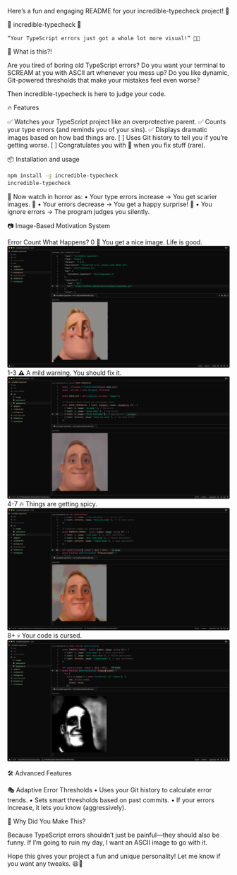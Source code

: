 Here’s a fun and engaging README for your incredible-typecheck project! 🚀

🤯 incredible-typecheck 🚀

	“Your TypeScript errors just got a whole lot more visual!” 🎨💀

📢 What is this?!

Are you tired of boring old TypeScript errors?
Do you want your terminal to SCREAM at you with ASCII art whenever you mess up?
Do you like dynamic, Git-powered thresholds that make your mistakes feel even worse?

Then incredible-typecheck is here to judge your code.

🔥 Features

✅ Watches your TypeScript project like an overprotective parent.
✅ Counts your type errors (and reminds you of your sins).
✅ Displays dramatic images based on how bad things are.
[ ] Uses Git history to tell you if you’re getting worse.
[ ] Congratulates you with 🎉 when you fix stuff (rare).

📦 Installation and usage

```bash
npm install -g incredible-typecheck
incredible-typecheck
```

🚀 Now watch in horror as:
	•	Your type errors increase → You get scarier images. 👻
	•	Your errors decrease → You get a happy surprise! 🎉
	•	You ignore errors → The program judges you silently.

📷 Image-Based Motivation System

Error Count	What Happens?
0	🎉 You get a nice image. Life is good. ![Life is good](images/ok.png)
1-3	⚠️ A mild warning. You should fix it. ![A mild warning](images/woops.png)
4-7	🔥 Things are getting spicy. ![Things are getting spicy](images/ohno.png)
8+	💀 Your code is cursed. ![Your code is cursed](images/help.png)

🛠️ Advanced Features

🎭 Adaptive Error Thresholds
	•	Uses your Git history to calculate error trends.
	•	Sets smart thresholds based on past commits.
	•	If your errors increase, it lets you know (aggressively).

🤔 Why Did You Make This?

Because TypeScript errors shouldn’t just be painful—they should also be funny.
If I’m going to ruin my day, I want an ASCII image to go with it.

Hope this gives your project a fun and unique personality! Let me know if you want any tweaks. 😆🚀
